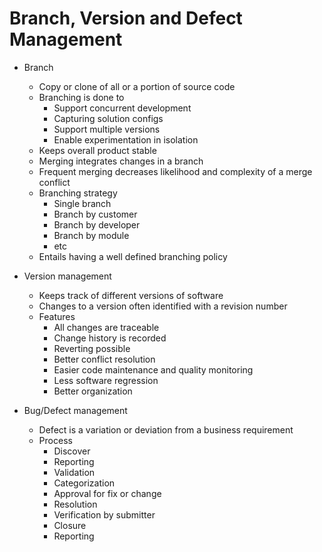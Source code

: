 # Branch, Version and Defect Management

- Branch
  - Copy or clone of all or a portion of source code
  - Branching is done to
    - Support concurrent development
    - Capturing solution configs
    - Support multiple versions
    - Enable experimentation in isolation
  - Keeps overall product stable
  - Merging integrates changes in a branch
  - Frequent merging decreases likelihood and complexity of a merge conflict
  - Branching strategy
    - Single branch
    - Branch by customer
    - Branch by developer
    - Branch by module
    - etc
  - Entails having a well defined branching policy

- Version management
  - Keeps track of different versions of software
  - Changes to a version often identified with a revision number
  - Features
    - All changes are traceable
    - Change history is recorded
    - Reverting possible
    - Better conflict resolution
    - Easier code maintenance and quality monitoring
    - Less software regression
    - Better organization

- Bug/Defect management
  - Defect is a variation or deviation from a business requirement
  - Process
    - Discover
    - Reporting
    - Validation
    - Categorization
    - Approval for fix or change
    - Resolution
    - Verification by submitter
    - Closure
    - Reporting
